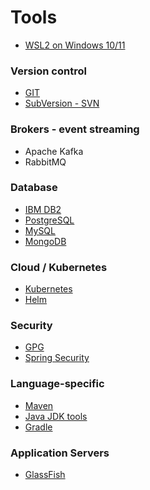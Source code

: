 # Tools

* [WSL2 on Windows 10/11](wsl)

### Version control

* [GIT](git.md)
* [SubVersion - SVN](subversion.md)

### Brokers - event streaming

* Apache Kafka
* RabbitMQ


### Database

* [IBM DB2](db-db2.md)
* [PostgreSQL](db-postgresql.md)
* [MySQL](db-mysql.md)
* [MongoDB](db-mongodb.md)

### Cloud / Kubernetes

* [Kubernetes](kubernetes.md)
* [Helm](cloud/helm.md)


### Security

* [GPG](security/gpg.md)
* [Spring Security](../languages/java/spring-security.md)

### Language-specific

* [Maven](../languages/java/maven.md)
* [Java JDK tools](../languages/java/jdk-commands.md)
* [Gradle](../languages/java/gradle.md)

### Application Servers

* [GlassFish](application-servers/glassfish.md)
